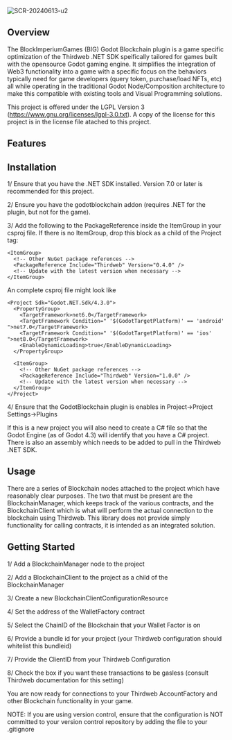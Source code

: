 
![SCR-20240613-u2](https://github.com/blockimperiumdao/godotblockchain/assets/94347075/c9a7724f-b7fa-446f-9b3b-2f08b64c865e)

## Overview

The BlockImperiumGames (BIG) Godot Blockchain plugin is a game specific optimization of the Thirdweb .NET SDK speifically tailored for games built with the opensource Godot 
gaming engine. It simplifies the integration of Web3 functionality into a game with a specific focus on the behaviors typically need for game developers (query token, 
purchase/load NFTs, etc) all while operating in the traditional Godot Node/Composition architecture to make this compatible with existing tools and Visual Programming solutions.

This project is offered under the LGPL Version 3 (https://www.gnu.org/licenses/lgpl-3.0.txt). A copy of the license for this project is in the license file atached to this project.

## Features


## Installation

1/ Ensure that you have the .NET SDK installed. Version 7.0 or later is recommended for this project.

2/ Ensure you have the godotblockchain addon (requires .NET for the plugin, but not for the game).

3/ Add the following to the PackageReference inside the ItemGroup in your csproj file. If there is no ItemGroup, drop this block as a child of the Project tag:

```
<ItemGroup>
  <!-- Other NuGet package references -->
  <PackageReference Include="Thirdweb" Version="0.4.0" />
  <!-- Update with the latest version when necessary -->
</ItemGroup>
```

An complete csproj file might look like
```
<Project Sdk="Godot.NET.Sdk/4.3.0">
  <PropertyGroup>
	<TargetFramework>net6.0</TargetFramework>
	<TargetFramework Condition=" '$(GodotTargetPlatform)' == 'android' ">net7.0</TargetFramework>
	<TargetFramework Condition=" '$(GodotTargetPlatform)' == 'ios' ">net8.0</TargetFramework>
	<EnableDynamicLoading>true</EnableDynamicLoading>
  </PropertyGroup>

  <ItemGroup>
	<!-- Other NuGet package references -->
	<PackageReference Include="Thirdweb" Version="1.0.0" />
	<!-- Update with the latest version when necessary -->
  </ItemGroup>
</Project>
```

4/ Ensure that the GodotBlockchain plugin is enables in Project->Project Settings->Plugins

If this is a new project you will also need to create a C# file so that the Godot Engine (as of Godot 4.3) will identify that you have a C# project. There is also an assembly which 
needs to be added to pull in the Thirdweb .NET SDK.

## Usage

There are a series of Blockchain nodes attached to the project which have reasonably clear purposes. The two that must be present are the BlockchainManager, which keeps track of the 
various contracts, and the BlockchainClient which is what will perform the actual connection to the blockchain using Thirdweb. This library does not provide simply functionality
for calling contracts, it is intended as an integrated solution.

## Getting Started

1/ Add a BlockchainManager node to the project

2/ Add a BlockchainClient to the project as a child of the BlockchainManager

3/ Create a new BlockchainClientConfigurationResource

4/ Set the address of the WalletFactory contract 

5/ Select the ChainID of the Blockchain that your Wallet Factor is on

6/ Provide a bundle id for your project (your Thirdweb configuration should whitelist this bundleid)

7/ Provide the ClientID from your Thirdweb Configuration

8/ Check the box if you want these transactions to be gasless (consult Thirdweb documentation for this setting)

You are now ready for connections to your Thirdweb AccountFactory and other Blockchain functionality in your game. 

NOTE: If you are using version control, ensure that the configuration is NOT committed to your version control repository by adding the file to your .gitignore
